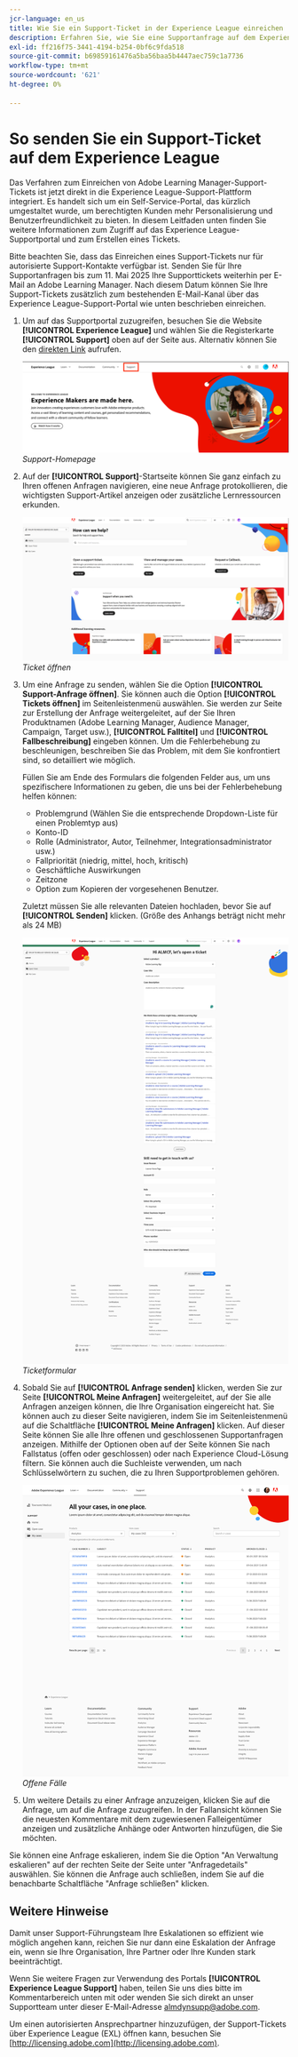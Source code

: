 ```yaml
---
jcr-language: en_us
title: Wie Sie ein Support-Ticket in der Experience League einreichen
description: Erfahren Sie, wie Sie eine Supportanfrage auf dem Experience League einreichen.
exl-id: ff216f75-3441-4194-b254-0bf6c9fda518
source-git-commit: b69859161476a5ba56baa5b4447aec759c1a7736
workflow-type: tm+mt
source-wordcount: '621'
ht-degree: 0%

---
```


# So senden Sie ein Support-Ticket auf dem Experience League

Das Verfahren zum Einreichen von Adobe Learning Manager-Support-Tickets ist jetzt direkt in die Experience League-Support-Plattform integriert. Es handelt sich um ein Self-Service-Portal, das kürzlich umgestaltet wurde, um berechtigten Kunden mehr Personalisierung und Benutzerfreundlichkeit zu bieten. In diesem Leitfaden unten finden Sie weitere Informationen zum Zugriff auf das Experience League-Supportportal und zum Erstellen eines Tickets.

Bitte beachten Sie, dass das Einreichen eines Support-Tickets nur für autorisierte Support-Kontakte verfügbar ist. Senden Sie für Ihre Supportanfragen bis zum 11. Mai 2025 Ihre Supporttickets weiterhin per E-Mail an Adobe Learning Manager. Nach diesem Datum können Sie Ihre Support-Tickets zusätzlich zum bestehenden E-Mail-Kanal über das Experience League-Support-Portal wie unten beschrieben einreichen.

1. Um auf das Supportportal zuzugreifen, besuchen Sie die Website **[!UICONTROL Experience League]** und wählen Sie die Registerkarte **[!UICONTROL Support]** oben auf der Seite aus. Alternativ können Sie den [direkten Link](https://experienceleague.adobe.com/home#support) aufrufen.

   ![](assets/support.png)
   _Support-Homepage_

2. Auf der **[!UICONTROL Support]**-Startseite können Sie ganz einfach zu Ihren offenen Anfragen navigieren, eine neue Anfrage protokollieren, die wichtigsten Support-Artikel anzeigen oder zusätzliche Lernressourcen erkunden.

   ![](assets/open-ticket.png)
   _Ticket öffnen_

3. Um eine Anfrage zu senden, wählen Sie die Option **[!UICONTROL Support-Anfrage öffnen]**. Sie können auch die Option **[!UICONTROL Tickets öffnen]** im Seitenleistenmenü auswählen. Sie werden zur Seite zur Erstellung der Anfrage weitergeleitet, auf der Sie Ihren Produktnamen (Adobe Learning Manager, Audience Manager, Campaign, Target usw.), **[!UICONTROL Falltitel]** und **[!UICONTROL Fallbeschreibung]** eingeben können. Um die Fehlerbehebung zu beschleunigen, beschreiben Sie das Problem, mit dem Sie konfrontiert sind, so detailliert wie möglich.

   Füllen Sie am Ende des Formulars die folgenden Felder aus, um uns spezifischere Informationen zu geben, die uns bei der Fehlerbehebung helfen können:

   * Problemgrund (Wählen Sie die entsprechende Dropdown-Liste für einen Problemtyp aus)
   * Konto-ID
   * Rolle (Administrator, Autor, Teilnehmer, Integrationsadministrator usw.)
   * Fallpriorität (niedrig, mittel, hoch, kritisch)
   * Geschäftliche Auswirkungen
   * Zeitzone
   * Option zum Kopieren der vorgesehenen Benutzer.

   Zuletzt müssen Sie alle relevanten Dateien hochladen, bevor Sie auf **[!UICONTROL Senden]** klicken. (Größe des Anhangs beträgt nicht mehr als 24 MB)

   ![](assets/ticket-form.png)
   _Ticketformular_

4. Sobald Sie auf **[!UICONTROL Anfrage senden]** klicken, werden Sie zur Seite **[!UICONTROL Meine Anfragen]** weitergeleitet, auf der Sie alle Anfragen anzeigen können, die Ihre Organisation eingereicht hat. Sie können auch zu dieser Seite navigieren, indem Sie im Seitenleistenmenü auf die Schaltfläche **[!UICONTROL Meine Anfragen]** klicken. Auf dieser Seite können Sie alle Ihre offenen und geschlossenen Supportanfragen anzeigen. Mithilfe der Optionen oben auf der Seite können Sie nach Fallstatus (offen oder geschlossen) oder nach Experience Cloud-Lösung filtern. Sie können auch die Suchleiste verwenden, um nach Schlüsselwörtern zu suchen, die zu Ihren Supportproblemen gehören.

   ![](assets/open-cases.png)
   _Offene Fälle_

5. Um weitere Details zu einer Anfrage anzuzeigen, klicken Sie auf die Anfrage, um auf die Anfrage zuzugreifen. In der Fallansicht können Sie die neuesten Kommentare mit dem zugewiesenen Falleigentümer anzeigen und zusätzliche Anhänge oder Antworten hinzufügen, die Sie möchten.

Sie können eine Anfrage eskalieren, indem Sie die Option &quot;An Verwaltung eskalieren&quot; auf der rechten Seite der Seite unter &quot;Anfragedetails&quot; auswählen. Sie können die Anfrage auch schließen, indem Sie auf die benachbarte Schaltfläche &quot;Anfrage schließen&quot; klicken.

## Weitere Hinweise

Damit unser Support-Führungsteam Ihre Eskalationen so effizient wie möglich angehen kann, reichen Sie nur dann eine Eskalation der Anfrage ein, wenn sie Ihre Organisation, Ihre Partner oder Ihre Kunden stark beeinträchtigt.

Wenn Sie weitere Fragen zur Verwendung des Portals **[!UICONTROL Experience League Support]** haben, teilen Sie uns dies bitte im Kommentarbereich unten mit oder wenden Sie sich direkt an unser Supportteam unter dieser E-Mail-Adresse [almdynsupp@adobe.com](mailto:almdynsupp@adobe.com).

Um einen autorisierten Ansprechpartner hinzuzufügen, der Support-Tickets über Experience League (EXL) öffnen kann, besuchen Sie [http://licensing.adobe.com](http://licensing.adobe.com).
